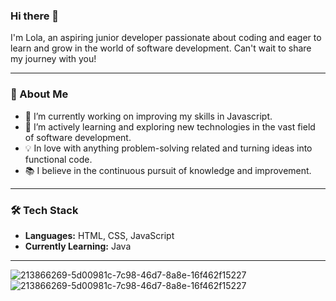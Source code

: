 ### Hi there 👋 ###
I'm Lola, an aspiring junior developer passionate about coding and eager to learn and grow in the world of software development. Can't wait to share my journey with you!

---
### 🚀 About Me
- 🔭 I’m currently working on improving my skills in Javascript.
- 🌱 I’m actively learning and exploring new technologies in the vast field of software development.
- 💡 In love with anything problem-solving related and turning ideas into functional code.
- 📚 I believe in the continuous pursuit of knowledge and improvement.
---
### 🛠️ Tech Stack
- **Languages:** HTML, CSS, JavaScript
- **Currently Learning:** Java
---
![213866269-5d00981c-7c98-46d7-8a8e-16f462f15227](https://github.com/Leaula21/Leaula21/assets/147389394/8e284fad-44f0-4ba1-a813-891fff829b6e)
![213866269-5d00981c-7c98-46d7-8a8e-16f462f15227](https://github.com/Leaula21/Leaula21/assets/147389394/e9f678af-cd6d-456f-901e-793d7d9d980b)



<!-- ### 📫 Connect with Me



<!--
**Leaula21/Leaula21** is a ✨ _special_ ✨ repository because its `README.md` (this file) appears on your GitHub profile.

Here are some ideas to get you started:

- 🔭 I’m currently working on ...
- 🌱 I’m currently learning ...
- 👯 I’m looking to collaborate on ...
- 🤔 I’m looking for help with ...
- 💬 Ask me about ...
- 📫 How to reach me: ...
- 😄 Pronouns: ...
- ⚡ Fun fact: ...
-->
